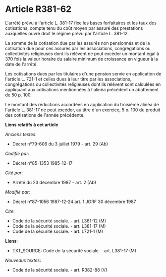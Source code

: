 # Article R381-62

L'arrêté prévu à l'article L. 381-17 fixe les bases forfaitaires et les taux des cotisations, compte tenu du coût moyen par
assuré des prestations auxquelles ouvre droit le régime prévu par l'article L. 381-12. 

La somme de la cotisation due par les assurés non pensionnés et de la cotisation due pour ces assurés par les associations,
congrégations ou collectivités religieuses dont ils relèvent ne peut excéder un montant égal à 370 fois la valeur horaire du
salaire minimum de croissance en vigueur à la date de l'arrêté.

Les cotisations dues par les titulaires d'une pension servie en application de l'article L. 721-1 et celles dues à leur titre
par les associations, congrégations ou collectivités religieuses dont ils relèvent sont calculées en appliquant aux
cotisations mentionnées à l'alinéa précédent un abattement de 50 p. 100.

Le montant des réductions accordées en application du troisième alinéa de l'article L. 381-17 ne peut excéder, au titre d'un
exercice, 5 p. 100 du produit des cotisations de l'année précédente.

**Liens relatifs à cet article**

_Anciens textes_:

  - Décret n°79-606 du 3 juillet 1979 - art. 29 (Ab)

_Codifié par_:

  - Décret n°85-1353 1985-12-17

_Cité par_:

  - Arrêté du 23 décembre 1987 - art. 2 (Ab)

_Modifié par_:

  - Décret n°87-1056 1987-12-24 art. 1 JORF 30 décembre 1987

_Cite_:

  - Code de la sécurité sociale. - art. L381-12 (M)
  - Code de la sécurité sociale. - art. L381-17 (M)
  - Code de la sécurité sociale. - art. L721-1 (M)

**Liens**:

  - TXT_SOURCE: Code de la sécurité sociale. - art. L381-17 (M)

_Nouveaux textes_:

  - Code de la sécurité sociale. - art. R382-88 (V)

